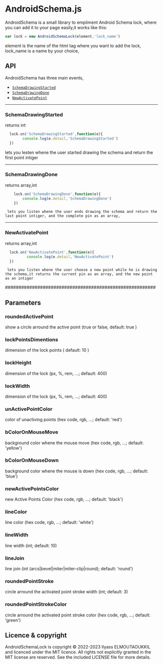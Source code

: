 # AndroidSchema.js
AndroidSchema is a small library to empliment Android Schema lock, where you can add it to your page easily,it works like this:

```js
var lock = new AndroidSchemaLock(element,'lock_name')
```
element is the name of the html tag where you want to add the lock,
lock_name is a name by your choice,

## API

AndroidSchema has three main events,

  * <a href="#SchemaDrawingStarted"><code>SchemaDrawingStarted</code></a>
  * <a href="#SchemaDrawingDone"><code>SchemaDrawingDone</code></a>
  * <a href="#NewActivatePoint"><code>NewActivatePoint</code></a>


--------------------------------------------------------
### SchemaDrawingStarted
returns int


```js
  lock.on('SchemaDrawingStarted',function(e){
        console.log(e.detail,'SchemaDrawingStarted')
  })
```

lets you lesten whene the user started drawing the schema and return the first point intiger

------------------------------------------------
### SchemaDrawingDone
returns array,int

```js
    lock.on('SchemaDrawingDone',function(e){
        console.log(e.detail,'SchemaDrawingDone')
    })
```

     lets you listen whene the user ends drawing the schema and return the last point intiger, and the complete pin as an array,


--------------------------------------------------------
### NewActivatePoint
returns array,int

  ```js
    lock.on('NewActivatePoint',function(e){
            console.log(e.detail,'NewActivatePoint')
    })
  ```

     lets you listen whene the user choose a new point while he is drawing the schema,it returns the current pin as an array, and the new point as an intiger



########################################################
## Parameters

### roundedActivePoint 
show a circle arround the active point  (true or false, default: true )

### lockPointsDimentions 
dimension of the lock points ( default: 10 )

### lockHeight 
dimension of the lock (px, %, rem, ...; default: 400)

### lockWidth 
dimension of the lock (px, %, rem, ...; default: 400)

### unActivePointColor  
color of unactiving points (hex code, rgb, ...; default: 'red')

### bColorOnMouseMove  
background color whene the mouse move (hex code, rgb, ...; default: 'yellow')

### bColorOnMouseDown  
background color whene the mouse is down (hex code, rgb, ...; default: 'blue')

### newActivePointsColor  
new Active Points Color (hex code, rgb, ...; default: 'black')

### lineColor 
line color (hex code, rgb, ...; default: 'white')

### lineWidth  
line width (int; default: 10)

### lineJoin
line join (int (arcs|bevel|miter|miter-clip|round); default: 'round')

### roundedPointStroke  
circle arround the activated point stroke width (int; default: 3)

### roundedPointStrokeColor  
circle arround the activated point stroke color  (hex code, rgb, ...; default: 'green')




## Licence & copyright

AndroidSchemaLock is copyright &copy; 2022-2023 Ilyass ELMOUTAOUKKIL and licenced under the MIT licence. All rights not explicitly granted in the MIT license are reserved. See the included LICENSE file for more details.